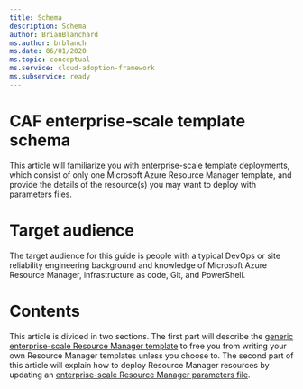 ```yaml
---
title: Schema
description: Schema
author: BrianBlanchard
ms.author: brblanch
ms.date: 06/01/2020
ms.topic: conceptual
ms.service: cloud-adoption-framework
ms.subservice: ready
---
```


# CAF enterprise-scale template schema

This article will familiarize you with enterprise-scale template deployments, which consist of only one Microsoft Azure Resource Manager template, and provide the details of the resource(s) you may want to deploy with parameters files.

# Target audience

The target audience for this guide is people with a typical DevOps or site reliability engineering background and knowledge of Microsoft Azure Resource Manager, infrastructure as code, Git, and PowerShell.

# Contents

This article is divided in two sections. The first part will describe the [generic enterprise-scale Resource Manager template](./template-schema.md) to free you from writing your own Resource Manager templates unless you choose to. The second part of this article will explain how to deploy Resource Manager resources by updating an [enterprise-scale Resource Manager parameters file](./parameters-schema.md).

